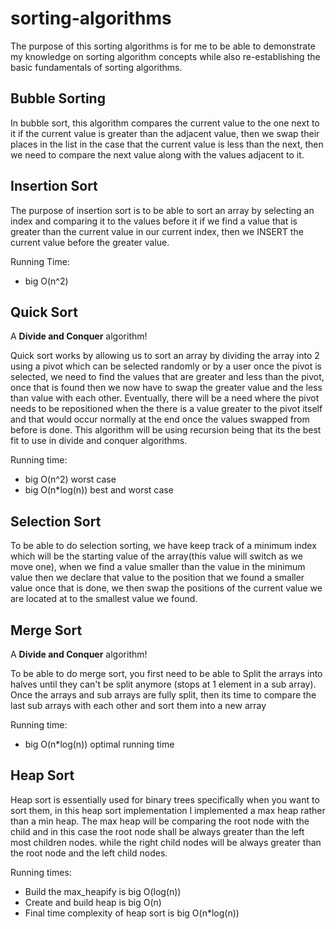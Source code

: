 # sorting-algorithms
The purpose of this sorting algorithms is for me to be able to demonstrate my knowledge on sorting algorithm concepts while also re-establishing the basic fundamentals of sorting algorithms.

## Bubble Sorting

In bubble sort, this algorithm compares the current value to the one next to it if the current value is greater than the adjacent value, then we swap their places in the list in the case that the current value is less than the next, then we need to compare the next value along with the values adjacent to it.

## Insertion Sort

The purpose of insertion sort is to be able to sort an array by selecting an index and comparing it to the values before it
if we find a value that is greater than the current value in our current index, then we INSERT the current value before the greater value.

Running Time:
* big O(n^2)
## Quick Sort

A **Divide and Conquer** algorithm!


Quick sort works by allowing us to sort an array by dividing the array into 2 using a pivot which can be selected randomly or by a user once the pivot is selected, we need to find the values that are greater and less than the pivot, once that is found then we now have to  swap the greater value and the less than value with each other. Eventually, there will be a need where the pivot needs to be repositioned when the there is a value greater to the pivot itself and that would occur normally at the end once the values swapped from before is done. This algorithm will be using recursion being that its the best fit to use in divide and conquer algorithms.

Running time:
* big O(n^2) worst case
* big O(n*log(n)) best and worst case

## Selection Sort



To be able to do selection sorting, we have keep track of a minimum index which will be the starting value of the array(this value will switch as we move one), when we find a value smaller than the value in the minimum value then we declare that value to the position that we found a smaller value once that is done, we then swap the positions of the current value we are located at to the smallest value we found.


## Merge Sort

A **Divide and Conquer** algorithm!

To be able to do merge sort, you first need to be able to Split the arrays into halves until they can't be split anymore (stops at 1 element in a sub array). Once the arrays and sub arrays are fully split, then its time to compare the last sub arrays with each other and sort them into a new array

Running time:
* big O(n*log(n)) optimal running time 

## Heap Sort

Heap sort is essentially used for binary trees specifically when you want to sort them, in this heap sort implementation I implemented a max heap rather than a min heap. The max heap will be comparing the root node with the child and in this case the root node shall be always greater than the left most children nodes. while the right child nodes will be always greater than the root node and the left child nodes.

Running times:
* Build the max_heapify is big O(log(n))
* Create and build heap is big O(n)
* Final time complexity of heap sort is big O(n*log(n))
